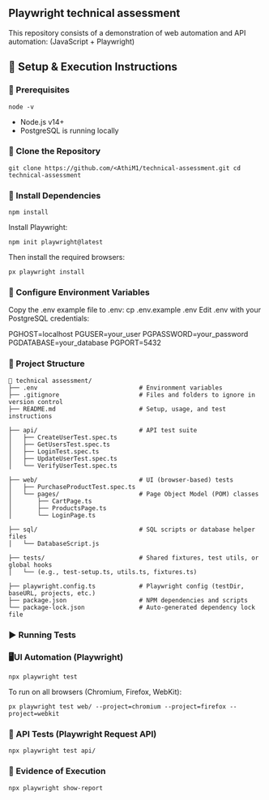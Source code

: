 ## Playwright technical assessment

This repository consists of a demonstration of web automation and API automation:
(JavaScript + Playwright)

## 🚀 Setup & Execution Instructions

### 🔧 Prerequisites

``` 
node -v
```
- Node.js v14+
- PostgreSQL is running locally

### 📁 Clone the Repository

`git clone https://github.com/<AthiM1/technical-assessment.git
cd technical-assessment`

### 🔧 Install Dependencies

```
npm install
```

Install Playwright:

```
npm init playwright@latest
```

Then install the required browsers:

```n
px playwright install
```

### 🔐 Configure Environment Variables

Copy the .env example file to .env:
cp .env.example .env
Edit .env with your PostgreSQL credentials:

PGHOST=localhost
PGUSER=your_user
PGPASSWORD=your_password
PGDATABASE=your_database
PGPORT=5432

### 📁 Project Structure

```
📁 technical assessment/
├── .env                            # Environment variables 
├── .gitignore                      # Files and folders to ignore in version control
├── README.md                       # Setup, usage, and test instructions

├── api/                            # API test suite
│   ├── CreateUserTest.spec.ts
│   ├── GetUsersTest.spec.ts
│   ├── LoginTest.spec.ts
│   ├── UpdateUserTest.spec.ts
│   └── VerifyUserTest.spec.ts

├── web/                            # UI (browser-based) tests
│   ├── PurchaseProductTest.spec.ts
│   └── pages/                      # Page Object Model (POM) classes
│       ├── CartPage.ts
│       ├── ProductsPage.ts
│       └── LoginPage.ts

├── sql/                            # SQL scripts or database helper files
│   └── DatabaseScript.js

├── tests/                          # Shared fixtures, test utils, or global hooks
│   └── (e.g., test-setup.ts, utils.ts, fixtures.ts)

├── playwright.config.ts            # Playwright config (testDir, baseURL, projects, etc.)
├── package.json                    # NPM dependencies and scripts
└── package-lock.json               # Auto-generated dependency lock file
```

### ▶️ Running Tests

### 🖥UI Automation (Playwright)

```
npx playwright test
```

To run on all browsers (Chromium, Firefox, WebKit):

```n
px playwright test web/ --project=chromium --project=firefox --project=webkit
```

### 📡 API Tests (Playwright Request API)

```
npx playwright test api/
```

### 📄 Evidence of Execution

```
npx playwright show-report
```
